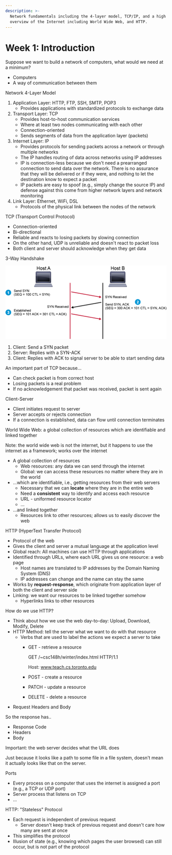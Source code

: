```yaml
---
description: >-
  Network fundamentals including the 4-layer model, TCP/IP, and a high level
  overview of the Internet including World Wide Web, and HTTP.
---
```


# Week 1: Introduction

Suppose we want to build a network of computers, what would we need at a minimum?

* Computers
* A way of communication between them

Network 4-Layer Model

1. Application Layer: HTTP, FTP, SSH, SMTP, POP3
   * Provides applications with standardized protocols to exchange data
2. Transport Layer: TCP
   * Provides host-to-host communication services
   * Where at least two nodes communicating with each other
   * Connection-oriented
   * Sends segments of data from the application layer \(packets\)
3. Internet Layer: IP
   * Provides protocols for sending packets across a network or through multiple networks
   * The IP handles routing of data across networks using IP addresses
   * IP is connection-less because we don't need a prearranged connection to send data over the network. There is no assurance that they will be delivered or if they were, and nothing to let the destination know to expect a packet
   * IP packets are easy to spoof \(e.g., simply change the source IP\) and defense against this come from higher network layers and network monitoring
4. Link Layer: Ethernet, WiFi, DSL
   * Protocols of the physical link between the nodes of the network

TCP \(Transport Control Protocol\)

* Connection-oriented
* Bi-directional
* Reliable and reacts to losing packets by slowing connection
* On the other hand, UDP is unreliable and doesn't react to packet loss
* Both client and server should acknowledge when they get data

3-Way Handshake

![](.gitbook/assets/image%20%281%29.png)

1. Client: Send a SYN packet
2. Server: Replies with a SYN-ACK
3. Client: Replies with ACK to signal server to be able to start sending data

An important part of TCP because...

* Can check packet is from correct host
* Losing packets is a real problem
* If no acknowledgement that packet was received, packet is sent again

Client-Server

* Client initiates request to server
* Server accepts or rejects connection
* If a connection is established, data can flow until connection terminates

World Wide Web: a global collection of resources which are identifiable and linked together

Note: the world wide web is not the internet, but it happens to use the internet as a framework; works over the internet

* A global collection of resources
  * Web resources: any data we can send through the internet
  * Global: we can access these resources no matter where they are in the world
* ...which are identifiable, i.e., getting resources from their web servers
  * Necessary that we can **locate** where they are in the entire web
  * Need a **consistent** way to identify and access each resource
  * URL - uniformed resource locator
  * ...
* ...and linked together
  * Resources link to other resources; allows us to easily discover the web

HTTP \(HyperText Transfer Protocol\)

* Protocol of the web
* Gives the client and server a mutual language at the application level
* Global reach: All machines can use HTTP through applications
* Identified through URLs, where each URL gives us one resource: a web page
  * Host names are translated to IP addresses by the Domain Naming System \(DNS\)
  * IP addresses can change and the name can stay the same
* Works by **request-response**, which originate from application layer of both the client and server side
* Linking: we want our resources to be linked together somehow
  * Hyperlinks links to other resources

How do we use HTTP?

* Think about how we use the web day-to-day: Upload, Download, Modify, Delete
* HTTP Method: tell the server what we want to do with that resource
  * Verbs that are used to label the actions we expect a server to take
    * GET - retrieve a resource

      GET /~csc148h/winter/index.html HTTP/1.1

      Host: www.teach.cs.toronto.edu

    * POST - create a resource
    * PATCH - update a resource
    * DELETE - delete a resource
* Request Headers and Body

So the response has.. 

* Response Code
* Headers
* Body

Important: the web server decides what the URL does

Just because it looks like a path to some file in a file system, doesn't mean it actually looks like that on the server.

Ports

* Every process on a computer that uses the internet is assigned a port \(e.g., a TCP or UDP port\)
* Server process that listens on TCP 
* ...

HTTP: "Stateless" Protocol

* Each request is independent of previous request
  * Server doesn't keep track of previous request and doesn't care how many are sent at once
* This simplifies the protocol
* Illusion of state \(e.g., knowing which pages the user browsed\) can still occur, but is not part of the protocol

